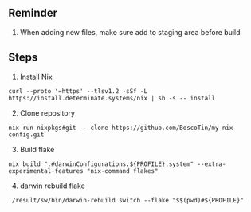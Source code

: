 ## Reminder

1. When adding new files, make sure add to staging area before build

## Steps

1. Install Nix

```
curl --proto '=https' --tlsv1.2 -sSf -L https://install.determinate.systems/nix | sh -s -- install
```

2. Clone repository

```
nix run nixpkgs#git -- clone https://github.com/BoscoTin/my-nix-config.git
```

3. Build flake

```
nix build ".#darwinConfigurations.${PROFILE}.system" --extra-experimental-features "nix-command flakes"
```

4. darwin rebuild flake

```
./result/sw/bin/darwin-rebuild switch --flake "$$(pwd)#${PROFILE}"
```